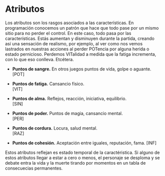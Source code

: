 
Atributos
=========

Los atributos son los rasgos asociados a las características. En programación conocemos un patrón que hace que todo pase por un mismo sitio para no perder el control. En este caso, todo pasa por las características. Estás aumentan y disminuyen durante la partida, creando así una sensación de realismo, por ejemplo, al ver como nos vemos lastrados en nuestras acciones al perder POTencia por alguna herida o estado pernicioso. Perdemos VITalidad a medida que la fatiga incrementa, con lo que eso conlleva. Etcétera.

* **Puntos de sangre.** En otros juegos puntos de vida, golpe o aguante.  
[POT]

* **Puntos de fatiga.** Cansancio físico.  
[VIT]

* **Puntos de alma.** Reflejos, reacción, iniciativa, equilibrio.  
[SIN]

* **Puntos de poder.** Puntos de magia, cansancio mental.  
[PER]

* **Puntos de cordura.** Locura, salud mental.  
[RAZ]

* **Puntos de cohesión.** Aceptación entre iguales, reputación, fama.
[INF]

Estos atributos reflejan es estado temporal de la caractéristica. Si alguno de estos atributos llegar a estar a cero o menos, el personaje se desploma y se debate entra la vida y la muerte tirando por momentos en un tabla de consecuecias permanentes.
